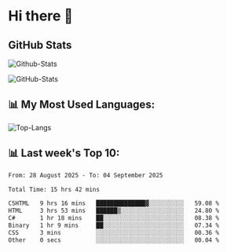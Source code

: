 # Hi there 👋

## GitHub Stats
![Github-Stats](https://github-readme-stats-sigma-five.vercel.app/api?username=ltorson&show_icons=true&theme=radical&count_private=true&show=reviews,discussions_started,discussions_answered,prs_merged,prs_merged_percentage)

![GitHub-Stats](https://github-readme-stats.vercel.app/api/wakatime?username=LeeTorson&theme=synthwave&size_weight=0.5&count_weight=0.5&title_color=36F9F6&langs_count=10&count_private=true)

## 📊 My Most Used Languages:
![Top-Langs](https://github-readme-stats-sigma-five.vercel.app/api/top-langs/?username=LTorson&layout=compact&langs_count=10)


## 📊 Last week's Top 10:
<!--START_SECTION:waka-->

```txt
From: 28 August 2025 - To: 04 September 2025

Total Time: 15 hrs 42 mins

CSHTML   9 hrs 16 mins   ██████████████▓░░░░░░░░░░   59.08 %
HTML     3 hrs 53 mins   ██████▒░░░░░░░░░░░░░░░░░░   24.80 %
C#       1 hr 18 mins    ██░░░░░░░░░░░░░░░░░░░░░░░   08.38 %
Binary   1 hr 9 mins     ██░░░░░░░░░░░░░░░░░░░░░░░   07.34 %
CSS      3 mins          ░░░░░░░░░░░░░░░░░░░░░░░░░   00.36 %
Other    0 secs          ░░░░░░░░░░░░░░░░░░░░░░░░░   00.04 %
```

<!--END_SECTION:waka-->
